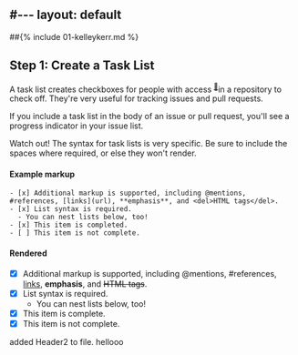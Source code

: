 #---
layout: default
---

##{% include 01-kelleykerr.md %}
## Step 1: Create a Task List

A task list creates checkboxes for people with access <sup>[:book:](https://help.github.com/articles/github-glossary/#collaborator)</sup>in a repository to check off. They're very useful for tracking issues and pull requests.

If you include a task list in the body of an issue or pull request, you'll see a progress indicator in your issue list. 

Watch out! The syntax for task lists is very specific. Be sure to include the spaces where required, or else they won't render.


#### Example markup

```
- [x] Additional markup is supported, including @mentions, #references, [links](url), **emphasis**, and <del>HTML tags</del>.
- [x] List syntax is required.
  - You can nest lists below, too!
- [x] This item is completed.
- [ ] This item is not complete.
```

#### Rendered

- [x] Additional markup is supported, including @mentions, #references, [links](url), **emphasis**, and <del>HTML tags</del>.
- [x] List syntax is required.
  - You can nest lists below, too!
- [x] This item is complete.
- [x] This item is not complete.

added Header2 to file.
hellooo
